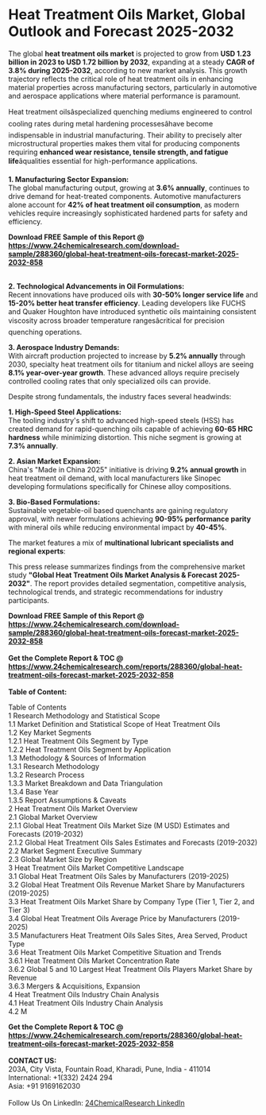 <h1>Heat Treatment Oils Market, Global Outlook and Forecast 2025-2032</h1><p>The global <strong>heat treatment oils market</strong> is projected to grow from <strong>USD 1.23 billion in 2023 to USD 1.72 billion by 2032</strong>, expanding at a steady <strong>CAGR of 3.8% during 2025-2032</strong>, according to new market analysis. This growth trajectory reflects the critical role of heat treatment oils in enhancing material properties across manufacturing sectors, particularly in automotive and aerospace applications where material performance is paramount.</p><p>Heat treatment oilsâspecialized quenching mediums engineered to control cooling rates during metal hardening processesâhave become indispensable in industrial manufacturing. Their ability to precisely alter microstructural properties makes them vital for producing components requiring <strong>enhanced wear resistance, tensile strength, and fatigue life</strong>âqualities essential for high-performance applications.</p><p><strong>1. Manufacturing Sector Expansion:</strong><br>
The global manufacturing output, growing at <strong>3.6% annually</strong>, continues to drive demand for heat-treated components. Automotive manufacturers alone account for <strong>42% of heat treatment oil consumption</strong>, as modern vehicles require increasingly sophisticated hardened parts for safety and efficiency.</p><div><b>Download FREE Sample of this Report @ 
            <a href="https://www.24chemicalresearch.com/download-sample/288360/global-heat-treatment-oils-forecast-market-2025-2032-858">
            https://www.24chemicalresearch.com/download-sample/288360/global-heat-treatment-oils-forecast-market-2025-2032-858</a></b></div><br><p><strong>2. Technological Advancements in Oil Formulations:</strong><br>
Recent innovations have produced oils with <strong>30-50% longer service life</strong> and <strong>15-20% better heat transfer efficiency</strong>. Leading developers like FUCHS and Quaker Houghton have introduced synthetic oils maintaining consistent viscosity across broader temperature rangesâcritical for precision quenching operations.</p><p><strong>3. Aerospace Industry Demands:</strong><br>
With aircraft production projected to increase by <strong>5.2% annually</strong> through 2030, specialty heat treatment oils for titanium and nickel alloys are seeing <strong>8.1% year-over-year growth</strong>. These advanced alloys require precisely controlled cooling rates that only specialized oils can provide.</p><p>Despite strong fundamentals, the industry faces several headwinds:</p><p><strong>1. High-Speed Steel Applications:</strong><br>
The tooling industry's shift to advanced high-speed steels (HSS) has created demand for rapid-quenching oils capable of achieving <strong>60-65 HRC hardness</strong> while minimizing distortion. This niche segment is growing at <strong>7.3% annually</strong>.</p><p><strong>2. Asian Market Expansion:</strong><br>
China's "Made in China 2025" initiative is driving <strong>9.2% annual growth</strong> in heat treatment oil demand, with local manufacturers like Sinopec developing formulations specifically for Chinese alloy compositions.</p><p><strong>3. Bio-Based Formulations:</strong><br>
Sustainable vegetable-oil based quenchants are gaining regulatory approval, with newer formulations achieving <strong>90-95% performance parity</strong> with mineral oils while reducing environmental impact by <strong>40-45%</strong>.</p><p>The market features a mix of <strong>multinational lubricant specialists and regional experts</strong>:</p><p>This press release summarizes findings from the comprehensive market study <strong>"Global Heat Treatment Oils Market Analysis &amp; Forecast 2025-2032"</strong>. The report provides detailed segmentation, competitive analysis, technological trends, and strategic recommendations for industry participants.</p><div><b>Download FREE Sample of this Report @ 
            <a href="https://www.24chemicalresearch.com/download-sample/288360/global-heat-treatment-oils-forecast-market-2025-2032-858">
            https://www.24chemicalresearch.com/download-sample/288360/global-heat-treatment-oils-forecast-market-2025-2032-858</a></b></div><br><div><b>Get the Complete Report & TOC @ 
            <a href="https://www.24chemicalresearch.com/reports/288360/global-heat-treatment-oils-forecast-market-2025-2032-858">
            https://www.24chemicalresearch.com/reports/288360/global-heat-treatment-oils-forecast-market-2025-2032-858</a></b></div><br>
            <b>Table of Content:</b><p>Table of Contents<br />
1 Research Methodology and Statistical Scope<br />
1.1 Market Definition and Statistical Scope of Heat Treatment Oils<br />
1.2 Key Market Segments<br />
1.2.1 Heat Treatment Oils Segment by Type<br />
1.2.2 Heat Treatment Oils Segment by Application<br />
1.3 Methodology & Sources of Information<br />
1.3.1 Research Methodology<br />
1.3.2 Research Process<br />
1.3.3 Market Breakdown and Data Triangulation<br />
1.3.4 Base Year<br />
1.3.5 Report Assumptions & Caveats<br />
2 Heat Treatment Oils Market Overview<br />
2.1 Global Market Overview<br />
2.1.1 Global Heat Treatment Oils Market Size (M USD) Estimates and Forecasts (2019-2032)<br />
2.1.2 Global Heat Treatment Oils Sales Estimates and Forecasts (2019-2032)<br />
2.2 Market Segment Executive Summary<br />
2.3 Global Market Size by Region<br />
3 Heat Treatment Oils Market Competitive Landscape<br />
3.1 Global Heat Treatment Oils Sales by Manufacturers (2019-2025)<br />
3.2 Global Heat Treatment Oils Revenue Market Share by Manufacturers (2019-2025)<br />
3.3 Heat Treatment Oils Market Share by Company Type (Tier 1, Tier 2, and Tier 3)<br />
3.4 Global Heat Treatment Oils Average Price by Manufacturers (2019-2025)<br />
3.5 Manufacturers Heat Treatment Oils Sales Sites, Area Served, Product Type<br />
3.6 Heat Treatment Oils Market Competitive Situation and Trends<br />
3.6.1 Heat Treatment Oils Market Concentration Rate<br />
3.6.2 Global 5 and 10 Largest Heat Treatment Oils Players Market Share by Revenue<br />
3.6.3 Mergers & Acquisitions, Expansion<br />
4 Heat Treatment Oils Industry Chain Analysis<br />
4.1 Heat Treatment Oils Industry Chain Analysis<br />
4.2 M</p><div><b>Get the Complete Report & TOC @ 
            <a href="https://www.24chemicalresearch.com/reports/288360/global-heat-treatment-oils-forecast-market-2025-2032-858">
            https://www.24chemicalresearch.com/reports/288360/global-heat-treatment-oils-forecast-market-2025-2032-858</a></b></div><br><b>CONTACT US:</b><br>
            203A, City Vista, Fountain Road, Kharadi, Pune, India - 411014<br>
            International: +1(332) 2424 294<br>
            Asia: +91 9169162030 <br><br>
            Follow Us On LinkedIn: <a href="https://www.linkedin.com/company/24chemicalresearch/">24ChemicalResearch LinkedIn</a>